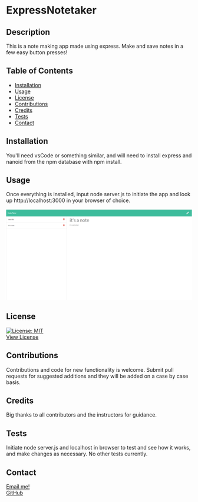 # ExpressNotetaker

## Description
This is a note making app made using express. Make and save notes in a few easy button presses!
## Table of Contents
- [Installation](#installation)
- [Usage](#usage)
- [License](#license)
- [Contributions](#contributions)
- [Credits](#credits)
- [Tests](#tests)
- [Contact](#contact)
## Installation
You'll need vsCode or something similar, and will need to install express and nanoid from the npm database with npm install.
## Usage
Once everything is installed, input node server.js to initiate the app and look up http://localhost:3000 in your browser of choice.

![Demonstration picture](https://github.com/JusticeGTR/ExpressNotetaker/blob/main/assets/images/Screenshot%20(119).png)  


## License
[![License: MIT](https://img.shields.io/badge/License-MIT-yellow.svg)](https://opensource.org/licenses/MIT)  
[View License](https://choosealicense.com/licenses/mit/)

## Contributions
Contributions and code for new functionality is welcome. Submit pull requests for suggested additions and they will be added on a case by case basis.
## Credits
Big thanks to all contributors and the instructors for guidance.
## Tests
Initiate node server.js and localhost in browser to test and see how it works, and make changes as necessary. No other tests currently.
## Contact
[Email me!](justinlindseyLHR@gmail.com)  
[GitHub](https://github.com/JusticeGTR)